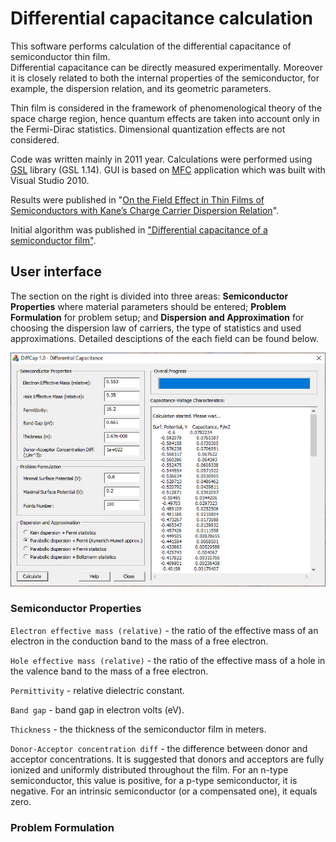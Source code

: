 # Differential capacitance calculation

This software performs calculation of the differential capacitance of semiconductor thin film.  
Differential capacitance can be directly measured experimentally. Moreover it is closely related to both the internal properties of the semiconductor,
for example, the dispersion relation, and its geometric parameters. 

Thin film is considered in the framework of phenomenological theory of the space charge region, hence quantum effects are taken into account only in the Fermi-Dirac statistics. Dimensional quantization effects are not considered. 

Code was written mainly in 2011 year. Calculations were performed using [GSL](https://www.gnu.org/software/gsl/) library (GSL 1.14). GUI is based on [MFC](https://docs.microsoft.com/en-us/cpp/mfc/mfc-desktop-applications?view=msvc-160) application which was built with Visual Studio 2010.  

Results were published in "[On the Field Effect in Thin Films of Semiconductors
with Kane’s Charge Carrier Dispersion Relation](https://link.springer.com/article/10.1134/S1063782614030117)". 

Initial algorithm was published in ["Differential capacitance of a semiconductor film"](https://link.springer.com/article/10.1134/S106378261010009X).

## User interface

The section on the right is divided into three areas: **Semiconductor Properties** where material parameters should be entered; **Problem Formulation** for problem setup;   and **Dispersion and Approximation** for choosing the dispersion law of carriers, the type of statistics and used approximations. Detailed desciptions of the each field can be found below.

<p align="center">
  <img src="gui_2.jpg" />
</p>

### Semiconductor Properties

`Electron effective mass (relative)` - the ratio of the effective mass of an electron in the conduction band to the mass of a free electron.

`Hole effective mass (relative)` - the ratio of the effective mass of a hole in the valence band to the mass of a free electron.

`Permittivity` - relative dielectric constant.

`Band gap` - band gap in electron volts (eV).

`Thickness` - the thickness of the semiconductor film in meters.

`Donor-Acceptor concentration diff` - the difference between donor and acceptor concentrations. It is suggested that donors and acceptors are fully ionized and uniformly distributed throughout the film. For an n-type semiconductor, this value is positive,  for a p-type semiconductor, it is negative. For an intrinsic semiconductor (or a compensated one), it equals zero. 

### Problem Formulation

